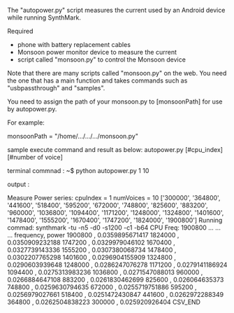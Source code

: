 The "autopower.py" script measures the current used by an Android device
while running SynthMark.

Required

* phone with battery replacement cables
* Monsoon power monitor device to measure the current
* script called "monsoon.py" to control the Monsoon device

Note that there are many scripts called "monsoon.py" on the web.
You need the one that has a main function and takes commands such as "usbpassthrough" and "samples".

You need to assign the path of your monsoon.py to [monsoonPath] for use by autopower.py.

For example:

monsoonPath = "/home/.../.../.../monsoon.py"

sample execute command and result as below:
       autopower.py [#cpu_index][#number of voice]

terminal commnad :
~$ python autopower.py 1 10


output :

Measure Power series:
cpuIndex =  1
numVoices =  10
['300000', '364800', '441600', '518400', '595200', '672000', '748800', '825600', '883200', '960000', '1036800', '1094400', '1171200', '1248000', '1324800', '1401600', '1478400', '1555200', '1670400', '1747200', '1824000', '1900800']
Running commad:
synthmark -tu -n5 -d0 -s1200 -c1 -b64
CPU Freq: 1900800
...
...
...
frequency, power
1900800 ,  0.0359895671417
1824000 ,  0.0350909232188
1747200 ,  0.0329979046102
1670400 ,  0.0327739143336
1555200 ,  0.0307380068734
1478400 ,  0.0302207765298
1401600 ,  0.0296904155909
1324800 ,  0.0290603939648
1248000 ,  0.0286247076278
1171200 ,  0.0279141186924
1094400 ,  0.0275313983236
1036800 ,  0.0271547088013
960000 ,  0.0266884647108
883200 ,  0.0261830462699
825600 ,  0.026064635373
748800 ,  0.0259630794635
672000 ,  0.0255719751886
595200 ,  0.0256979027661
518400 ,  0.0251472430847
441600 ,  0.0262972288349
364800 ,  0.0262504838223
300000 ,  0.025920926404
CSV_END

